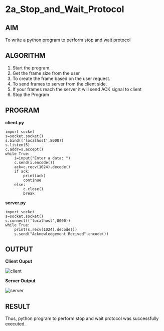 # 2a_Stop_and_Wait_Protocol

## AIM 
To write a python program to perform stop and wait protocol

## ALGORITHM
1. Start the program.
2. Get the frame size from the user
3. To create the frame based on the user request.
4. To send frames to server from the client side.
5. If your frames reach the server it will send ACK signal to client
6. Stop the Program

## PROGRAM

**client.py**
```
import socket
s=socket.socket()
s.bind(('localhost',8000))
s.listen(5)
c,addr=s.accept()
while True:
    i=input("Enter a data: ")
    c.send(i.encode())
    ack=c.recv(1024).decode()
    if ack:
        print(ack)
        continue
    else:
        c.close()
        break
```


**server.py**
```
import socket
s=socket.socket()
s.connect(('localhost',8000))
while True:
    print(s.recv(1024).decode())
    s.send("Acknowledgement Recived".encode())
```

## OUTPUT

**Client Ouput**

![client](https://github.com/ikeerthivasanswaminathan/2a_Stop_and_Wait_Protocol/assets/148937372/f7d14c49-a44d-4d83-ae06-ea607ef47e97)


**Server Output**

![server](https://github.com/ikeerthivasanswaminathan/2a_Stop_and_Wait_Protocol/assets/148937372/68c6318f-4921-404b-b8b3-f5f5be85a6aa)

## RESULT
Thus, python program to perform stop and wait protocol was successfully executed.
